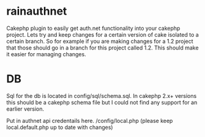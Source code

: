 rainauthnet
===========

Cakephp plugin to easily get auth.net functionality into your cakephp project. 
Lets try and keep changes for a certain version of cake isolated to a certain branch. So for example if you are making 
changes for a 1.2 project that those should go in a branch for this project called 1.2. This should make it easier for managing changes. 

DB
==========
Sql for the db is located in config/sql/schema.sql. In cakephp 2.x+ versions this should be a cakephp schema file but I could not find any support for an
earlier version. 

Put in authnet api credentails here. 
/config/local.php  (please keep local.default.php up to date with changes)
